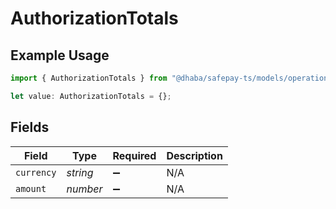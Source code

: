 # AuthorizationTotals

## Example Usage

```typescript
import { AuthorizationTotals } from "@dhaba/safepay-ts/models/operations";

let value: AuthorizationTotals = {};
```

## Fields

| Field              | Type               | Required           | Description        |
| ------------------ | ------------------ | ------------------ | ------------------ |
| `currency`         | *string*           | :heavy_minus_sign: | N/A                |
| `amount`           | *number*           | :heavy_minus_sign: | N/A                |